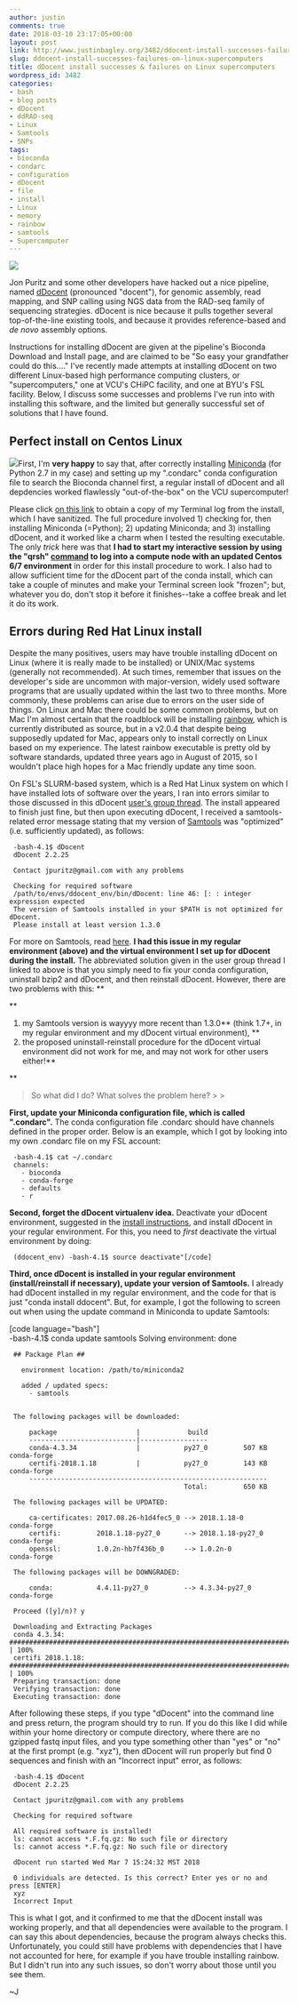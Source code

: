 ```yaml
---
author: justin
comments: true
date: 2018-03-10 23:17:05+00:00
layout: post
link: http://www.justinbagley.org/3482/ddocent-install-successes-failures-on-linux-supercomputers
slug: ddocent-install-successes-failures-on-linux-supercomputers
title: dDocent install successes & failures on Linux supercomputers
wordpress_id: 3482
categories:
- bash
- blog posts
- dDocent
- ddRAD-seq
- Linux
- Samtools
- SNPs
tags:
- bioconda
- condarc
- configuration
- dDocent
- file
- install
- Linux
- memory
- rainbow
- samtools
- Supercomputer
---
```


[![](http://www.justinbagley.org/wp-content/uploads/2018/03/Screen-Shot-2018-03-10-at-3.00.13-PM.png)](http://dDocent.com/)

Jon Puritz and some other developers have hacked out a nice pipeline, named [dDocent](http://ddocent.com) (pronounced "docent"), for genomic assembly, read mapping, and SNP calling using NGS data from the RAD-seq family of sequencing strategies. dDocent is nice because it pulls together several top-of-the-line existing tools, and because it provides reference-based and _de novo_ assembly options.

Instructions for installing dDocent are given at the pipeline's Bioconda Download and Install page, and are claimed to be "So easy your grandfather could do this...." I've recently made attempts at installing dDocent on two different Linux-based high performance computing clusters, or "supercomputers," one at VCU's CHiPC facility, and one at BYU's FSL facility. Below, I discuss some successes and problems I've run into with installing this software, and the limited but generally successful set of solutions that I have found.




## **Perfect install on Centos Linux**



[![](http://www.justinbagley.org/wp-content/uploads/2018/03/conda-300x81.png)](http://www.justinbagley.org/wp-content/uploads/2018/03/conda.png)First, I'm **very happy** to say that, after correctly installing [Miniconda](https://conda.io/miniconda.html) (for Python 2.7 in my case) and setting up my ".condarc" conda configuration file to search the Bioconda channel first, a regular install of dDocent and all depdencies worked flawlessly "out-of-the-box" on the VCU supercomputer! 

Please click [on this link](http://www.justinbagley.org/wp-content/uploads/2018/03/Bagley_dDocent_godel_install_Terminal_log.txt) to obtain a copy of my Terminal log from the install, which I have sanitized. The full procedure involved 1) checking for, then installing Miniconda (=Python); 2) updating Miniconda; and 3) installing dDocent, and it worked like a charm when I tested the resulting executable. The only _trick_ here was that **I had to start my interactive session by using the "qrsh" [command](http://arc.leeds.ac.uk/using-the-systems/why-have-a-scheduler/qsub-qrsh-usage/) to log into a compute node with an updated Centos 6/7 environment** in order for this install procedure to work. I also had to allow sufficient time for the dDocent part of the conda install, which can take a couple of minutes and make your Terminal screen look "frozen"; but, whatever you do, don't stop it before it finishes--take a coffee break and let it do its work.



## **Errors during Red Hat Linux install**

Despite the many positives, users may have trouble installing dDocent on Linux (where it is really made to be installed) or UNIX/Mac systems (generally not recommended). At such times, remember that issues on the developer's side are uncommon with major-version, widely used software programs that are usually updated within the last two to three months. More commonly, these problems can arise due to errors on the user side of things. On Linux and Mac there could be some common problems, but on Mac I'm almost certain that the roadblock will be installing [rainbow](https://sourceforge.net/projects/bio-rainbow/files/?source=navbar), which is currently distributed as source, but in a v2.0.4 that despite being supposedly updated for Mac, appears only to install correctly on Linux based on my experience. The latest rainbow executable is pretty old by software standards, updated three years ago in August  of 2015, so I wouldn't place high hopes for a Mac friendly update any time soon.

On FSL's SLURM-based system, which is a Red Hat Linux system on which I have installed lots of software over the years, I ran into errors similar to those discussed in this dDocent [user's group thread](https://groups.google.com/forum/#!topic/ddocent/aRFiClKTsqk). The install appeared to finish just fine, but then upon executing dDocent, I received a samtools-related error message stating that my version of [Samtools](http://www.htslib.org) was "optimized" (i.e. sufficiently updated), as follows:

     -bash-4.1$ dDocent
     dDocent 2.2.25 
     
     Contact jpuritz@gmail.com with any problems 
     
     Checking for required software
     /path/to/envs/ddocent_env/bin/dDocent: line 46: [: : integer expression expected
     The version of Samtools installed in your $PATH is not optimized for dDocent.
     Please install at least version 1.3.0

For more on Samtools, read [here](http://biobits.org/samtools_primer.html). **I had this issue in my regular environment (above) and the virtual environment I set up for dDocent during the install.** The abbreviated solution given in the user group thread I linked to above is that you simply need to fix your conda configuration, uninstall bzip2 and dDocent, and then reinstall dDocent. However, there are two problems with this: 
**




**
  1. my Samtools version is wayyyy more recent than 1.3.0** (think 1.7+, in my regular environment and my dDocent virtual environment),
**
  2. the proposed uninstall-reinstall procedure for the dDocent virtual environment did not work for me, and may not work for other users either!**


**



<blockquote>So what did I do? What solves the problem here? 
> 
> </blockquote>





**First, update your Miniconda configuration file, which is called ".condarc".** The conda configuration file .condarc should have channels defined in the proper order. Below is an example, which I got by looking into my own .condarc file on my FSL account:

     -bash-4.1$ cat ~/.condarc
     channels:
       - bioconda
       - conda-forge
       - defaults
       - r

**Second, forget the dDocent virtualenv idea.** Deactivate your dDocent environment, suggested in the [install instructions](http://ddocent.com/manual/), and install dDocent in your regular environment. For this, you need to _first_ deactivate the virtual environment by doing: 

     (ddocent_env) -bash-4.1$ source deactivate"[/code]

**Third, once dDocent is installed in your regular environment (install/reinstall if necessary), update your version of Samtools.** I already had dDocent installed in my regular environment, and the code for that is just "conda install ddocent". But, for example, I got the following to screen out when using the update command in Miniconda to update Samtools:

[code language="bash"]     
     -bash-4.1$ conda update samtools
     Solving environment: done
     
     ## Package Plan ##
     
       environment location: /path/to/miniconda2
     
       added / updated specs: 
         - samtools
     
     
     The following packages will be downloaded:
     
         package                    |            build
         ---------------------------|-----------------
         conda-4.3.34               |           py27_0         507 KB  conda-forge
         certifi-2018.1.18          |           py27_0         143 KB  conda-forge
         ------------------------------------------------------------
                                                Total:         650 KB
     
     The following packages will be UPDATED:
     
         ca-certificates: 2017.08.26-h1d4fec5_0 --> 2018.1.18-0      conda-forge
         certifi:         2018.1.18-py27_0      --> 2018.1.18-py27_0 conda-forge
         openssl:         1.0.2n-hb7f436b_0     --> 1.0.2n-0         conda-forge
     
     The following packages will be DOWNGRADED:
     
         conda:           4.4.11-py27_0         --> 4.3.34-py27_0    conda-forge
     
     Proceed ([y]/n)? y
     
     Downloading and Extracting Packages
     conda 4.3.34: ##################################################################################################################################################### | 100% 
     certifi 2018.1.18: ################################################################################################################################################ | 100% 
     Preparing transaction: done
     Verifying transaction: done
     Executing transaction: done

After following these steps, if you type "dDocent" into the command line and press return, the program should try to run. If you do this like I did while within your home directory or compute directory, where there are no gzipped fastq input files, and you type something other than "yes" or "no" at the first prompt (e.g. "xyz"), then dDocent will run properly but find 0 sequences and finish with an "Incorrect input" error, as follows:

     -bash-4.1$ dDocent
     dDocent 2.2.25 
     
     Contact jpuritz@gmail.com with any problems 
     
     Checking for required software
     
     All required software is installed!
     ls: cannot access *.F.fq.gz: No such file or directory
     ls: cannot access *.F.fq.gz: No such file or directory
     
     dDocent run started Wed Mar 7 15:24:32 MST 2018 
     
     0 individuals are detected. Is this correct? Enter yes or no and press [ENTER] 
     xyz
     Incorrect Input

This is what I got, and it confirmed to me that the dDocent install was working properly, and that all dependencies were available to the program. I can say this about dependencies, because the program always checks this. Unfortunately, you could still have problems with dependencies that I have not accounted for here, for example if you have trouble installing rainbow. But I didn't run into any such issues, so don't worry about those until you see them.

~J



